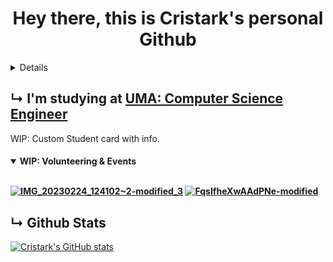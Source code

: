 <h1 align="center"> Hey there, this is Cristark's personal Github </h1>
<details>
  
## ~~↳ I'm learning and improving in [42 Málaga](https://www.42malaga.com/)~~ [REDACTED]
(i stopped at 42 to focus more in my career :( ))

[![mmita's 42 stats](https://badge42.vercel.app/api/v2/cljrhzze4000608kyslz1l1e2/stats?cursusId=21&coalitionId=274)](https://profile.intra.42.fr/users/mmita)

<h4>
<details open>
<summary>Project Califications</summary>
<br>
  
Libft ↣ [![mmita's 42 Libft Score](https://badge42.vercel.app/api/v2/cljrhzze4000608kyslz1l1e2/project/2810216)](https://github.com/Cristark02/Libft) &nbsp;&nbsp;&nbsp;&nbsp;&nbsp;&nbsp;&nbsp;&nbsp;&nbsp;&nbsp;&nbsp;&nbsp;&nbsp;&nbsp;&nbsp;&nbsp;&nbsp;ft_printf ↣ [![mmita's 42 ft_printf Score](https://badge42.vercel.app/api/v2/cljrhzze4000608kyslz1l1e2/project/2953426)](https://github.com/Cristark02/Printf) &nbsp;&nbsp;&nbsp;&nbsp;get_next_line ↣ [![mmita's 42 get_next_line Score](https://badge42.vercel.app/api/v2/cljrhzze4000608kyslz1l1e2/project/3023557)](https://github.com/Cristark02/get_next_line)

Born2beroot ↣ [![mmita's 42 Born2beroot Score](https://badge42.vercel.app/api/v2/cljrhzze4000608kyslz1l1e2/project/3063828)](https://github.com/gemartin99/Born2beroot-Tutorial) &nbsp;&nbsp;&nbsp;&nbsp;Minitalk ↣ [![mmita's 42 minitalk Score](https://badge42.vercel.app/api/v2/cljrhzze4000608kyslz1l1e2/project/3085985)](https://github.com/Cristark02/Minitalk)

</details>
</h4>
</details>

## ↳ I'm studying at [UMA: Computer Science Engineer](https://www.uma.es/grado-en-ingenieria-informatica)
WIP: Custom Student card with info.

[//]: <> (hacer una imagen de la carrera como el de 42, enseñando el año cursando, el email, la carrera, y añadir si eso los voluntariados como las puertas abiertas)


<h4>
<details open>
<summary>WIP: Volunteering & Events</summary>
<br>
  
[![IMG_20230224_124102~2-modified_3](https://github.com/Cristark02/Cristark02/assets/93473823/c93a6124-d7c4-4218-8cd6-534e74a09898)](https://hackersweek.es/)  [![FqsIfheXwAAdPNe-modified](https://github.com/Cristark02/Cristark02/assets/93473823/bbfc6026-95d4-4b51-b4ce-717315a2b301)](https://fguma.es/destinouma-puertas-abiertas/)

</details>
</h4>

## ↳ Github Stats

[![Cristark's GitHub stats](https://github-readme-stats.vercel.app/api?username=Cristark02&show_icons=true&theme=radical)](https://github.com/anuraghazra/github-readme-stats)
